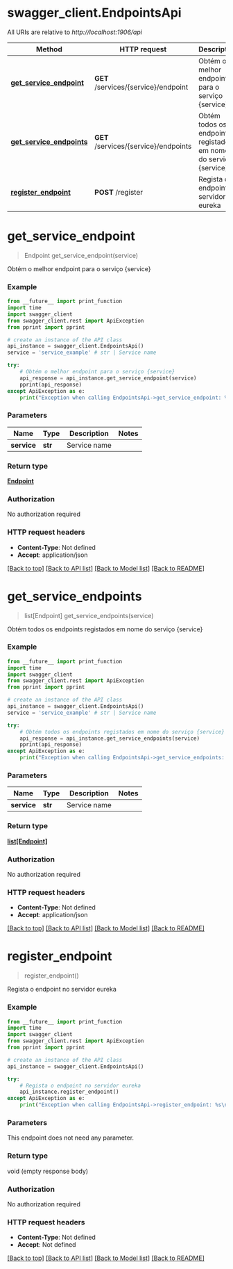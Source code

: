# swagger_client.EndpointsApi

All URIs are relative to *http://localhost:1906/api*

Method | HTTP request | Description
------------- | ------------- | -------------
[**get_service_endpoint**](EndpointsApi.md#get_service_endpoint) | **GET** /services/{service}/endpoint | Obtém o melhor endpoint para o serviço {service}
[**get_service_endpoints**](EndpointsApi.md#get_service_endpoints) | **GET** /services/{service}/endpoints | Obtém todos os endpoints registados em nome do serviço {service}
[**register_endpoint**](EndpointsApi.md#register_endpoint) | **POST** /register | Regista o endpoint no servidor eureka


# **get_service_endpoint**
> Endpoint get_service_endpoint(service)

Obtém o melhor endpoint para o serviço {service}

### Example
```python
from __future__ import print_function
import time
import swagger_client
from swagger_client.rest import ApiException
from pprint import pprint

# create an instance of the API class
api_instance = swagger_client.EndpointsApi()
service = 'service_example' # str | Service name

try:
    # Obtém o melhor endpoint para o serviço {service}
    api_response = api_instance.get_service_endpoint(service)
    pprint(api_response)
except ApiException as e:
    print("Exception when calling EndpointsApi->get_service_endpoint: %s\n" % e)
```

### Parameters

Name | Type | Description  | Notes
------------- | ------------- | ------------- | -------------
 **service** | **str**| Service name | 

### Return type

[**Endpoint**](Endpoint.md)

### Authorization

No authorization required

### HTTP request headers

 - **Content-Type**: Not defined
 - **Accept**: application/json

[[Back to top]](#) [[Back to API list]](../README.md#documentation-for-api-endpoints) [[Back to Model list]](../README.md#documentation-for-models) [[Back to README]](../README.md)

# **get_service_endpoints**
> list[Endpoint] get_service_endpoints(service)

Obtém todos os endpoints registados em nome do serviço {service}

### Example
```python
from __future__ import print_function
import time
import swagger_client
from swagger_client.rest import ApiException
from pprint import pprint

# create an instance of the API class
api_instance = swagger_client.EndpointsApi()
service = 'service_example' # str | Service name

try:
    # Obtém todos os endpoints registados em nome do serviço {service}
    api_response = api_instance.get_service_endpoints(service)
    pprint(api_response)
except ApiException as e:
    print("Exception when calling EndpointsApi->get_service_endpoints: %s\n" % e)
```

### Parameters

Name | Type | Description  | Notes
------------- | ------------- | ------------- | -------------
 **service** | **str**| Service name | 

### Return type

[**list[Endpoint]**](Endpoint.md)

### Authorization

No authorization required

### HTTP request headers

 - **Content-Type**: Not defined
 - **Accept**: application/json

[[Back to top]](#) [[Back to API list]](../README.md#documentation-for-api-endpoints) [[Back to Model list]](../README.md#documentation-for-models) [[Back to README]](../README.md)

# **register_endpoint**
> register_endpoint()

Regista o endpoint no servidor eureka

### Example
```python
from __future__ import print_function
import time
import swagger_client
from swagger_client.rest import ApiException
from pprint import pprint

# create an instance of the API class
api_instance = swagger_client.EndpointsApi()

try:
    # Regista o endpoint no servidor eureka
    api_instance.register_endpoint()
except ApiException as e:
    print("Exception when calling EndpointsApi->register_endpoint: %s\n" % e)
```

### Parameters
This endpoint does not need any parameter.

### Return type

void (empty response body)

### Authorization

No authorization required

### HTTP request headers

 - **Content-Type**: Not defined
 - **Accept**: Not defined

[[Back to top]](#) [[Back to API list]](../README.md#documentation-for-api-endpoints) [[Back to Model list]](../README.md#documentation-for-models) [[Back to README]](../README.md)

